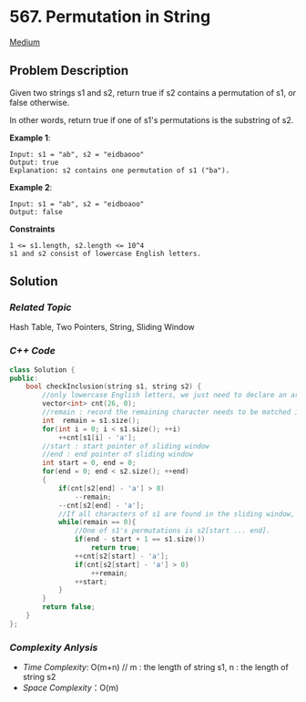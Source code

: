 # 567. Permutation in String
[Medium](https://leetcode.com/problems/permutation-in-string/description/)

## Problem Description

Given two strings s1 and s2, return true if s2 contains a permutation of s1, or false otherwise.

In other words, return true if one of s1's permutations is the substring of s2.

**Example 1**:
```
Input: s1 = "ab", s2 = "eidbaooo"
Output: true
Explanation: s2 contains one permutation of s1 ("ba").
```
**Example 2**:
```
Input: s1 = "ab", s2 = "eidboaoo"
Output: false
```

**Constraints**
```
1 <= s1.length, s2.length <= 10^4
s1 and s2 consist of lowercase English letters.
```

## Solution

### _Related Topic_ 
  Hash Table, Two Pointers, String, Sliding Window

### _C++ Code_
```cpp
class Solution {
public:
    bool checkInclusion(string s1, string s2) {
        //only lowercase English letters, we just need to declare an array with size = 26
        vector<int> cnt(26, 0);
        //remain : record the remaining character needs to be matched in string s2.
        int  remain = s1.size();
        for(int i = 0; i < s1.size(); ++i)
            ++cnt[s1[i] - 'a'];
        //start : start pointer of sliding window
        //end : end pointer of sliding window
        int start = 0, end = 0;
        for(end = 0; end < s2.size(); ++end)
        {
            if(cnt[s2[end] - 'a'] > 0)
                --remain;
            --cnt[s2[end] - 'a'];
            //If all characters of s1 are found in the sliding window, check if only characters of s1 in the sliding window or not
            while(remain == 0){
                //One of s1's permutations is s2[start ... end].
                if(end - start + 1 == s1.size())
                    return true;
                ++cnt[s2[start] - 'a'];
                if(cnt[s2[start] - 'a'] > 0)
                    ++remain;
                ++start;
            }
        }
        return false;
    }
};
```

### _Complexity Anlysis_
- _Time Complexity_: O(m+n)   // m : the length of string s1, n : the length of string s2
- _Space Complexity_：O(m)
